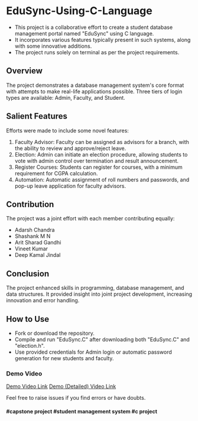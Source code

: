 # EduSync-Using-C-Language

- This project is a collaborative effort to create a student database management portal named "EduSync" using C language.
- It incorporates various features typically present in such systems, along with some innovative additions.
- The project runs solely on terminal as per the project requirements.

## Overview

The project demonstrates a database management system's core format with attempts to make real-life applications possible. Three tiers of login types are available: Admin, Faculty, and Student.

## Salient Features

Efforts were made to include some novel features:
1. Faculty Advisor: Faculty can be assigned as advisors for a branch, with the ability to review and approve/reject leave.
2. Election: Admin can initiate an election procedure, allowing students to vote with admin control over termination and result announcement.
3. Register Courses: Students can register for courses, with a minimum requirement for CGPA calculation.
4. Automation: Automatic assignment of roll numbers and passwords, and pop-up leave application for faculty advisors.

## Contribution

The project was a joint effort with each member contributing equally:
- Adarsh Chandra
- Shashank M N
- Arit Sharad Gandhi
- Vineet Kumar
- Deep Kamal Jindal

## Conclusion

The project enhanced skills in programming, database management, and data structures. It provided insight into joint project development, increasing innovation and error handling.

## How to Use

- Fork or download the repository.
- Compile and run "EduSync.C" after downloading both "EduSync.C" and "election.h".
- Use provided credentials for Admin login or automatic password generation for new students and faculty.

### Demo Video

[Demo Video Link](https://drive.google.com/file/d/14533PKEwGlwj0BFmL4XzXJGkJaCdJo5i/view?usp=drive_link )
[Demo (Detailed) Video Link](https://drive.google.com/file/d/1_H-kUgfgq_0Z-DMyulPGBJ5iKC2Nd76i/view?usp=drive_link )

Feel free to raise issues if you find errors or have doubts.

#### #capstone project #student management system #c project
